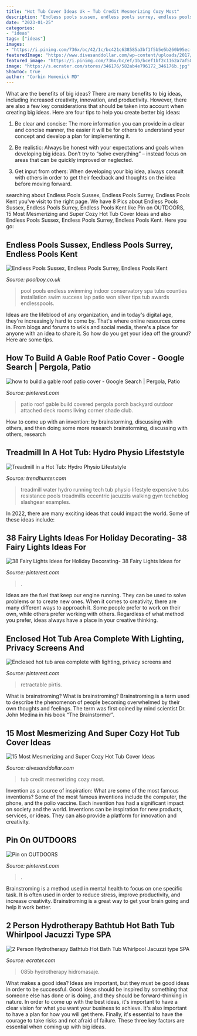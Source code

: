 ```yaml
---
title: "Hot Tub Cover Ideas Uk ~ Tub Credit Mesmerizing Cozy Most"
description: "Endless pools sussex, endless pools surrey, endless pools kent"
date: "2023-01-25"
categories:
- "ideas"
tags: ["ideas"]
images:
- "https://i.pinimg.com/736x/bc/42/1c/bc421c638585a3bf1f5b5e5b260b95ec--backyard-sitting-areas-outdoor-living-rooms.jpg"
featuredImage: "https://www.divesanddollar.com/wp-content/uploads/2017/04/Hot-Tub-Cover-13.jpg"
featured_image: "https://i.pinimg.com/736x/bc/ef/1b/bcef1bf2c1162a7af58fe358f8e3b96f.jpg"
image: "https://s.ecrater.com/stores/346176/582ab4e796172_346176b.jpg"
ShowToc: true
author: "Corbin Homenick MD"
---
```



What are the benefits of big ideas?
There are many benefits to big ideas, including increased creativity, innovation, and productivity. However, there are also a few key considerations that should be taken into account when creating big ideas. Here are four tips to help you create better big ideas:
1. Be clear and concise: The more information you can provide in a clear and concise manner, the easier it will be for others to understand your concept and develop a plan for implementing it.

2. Be realistic: Always be honest with your expectations and goals when developing big ideas. Don’t try to “solve everything” – instead focus on areas that can be quickly improved or neglected.

3. Get input from others: When developing your big idea, always consult with others in order to get their feedback and thoughts on the idea before moving forward.

	

		
searching about Endless Pools Sussex, Endless Pools Surrey, Endless Pools Kent you've visit to the right page. We have 8 Pics about Endless Pools Sussex, Endless Pools Surrey, Endless Pools Kent like Pin on OUTDOORS, 15 Most Mesmerizing and Super Cozy Hot Tub Cover Ideas and also Endless Pools Sussex, Endless Pools Surrey, Endless Pools Kent. Here you go:
		
    
## Endless Pools Sussex, Endless Pools Surrey, Endless Pools Kent

<img loading=lazy src="http://poolboy.co.uk/misc/image/52613/1400/0/false" onerror="this.onerror=null;this.src='https://tse4.mm.bing.net/th?id=OIP.wmGlLrjOEMGKqCCCih5W3gHaE8&amp;pid=15.1';" alt="Endless Pools Sussex, Endless Pools Surrey, Endless Pools Kent">

_Source: poolboy.co.uk_

>pool pools endless swimming indoor conservatory spa tubs counties installation swim success lap patio won silver tips tub awards endlesspools. 

	

Ideas are the lifeblood of any organization, and in today's digital age, they're increasingly hard to come by. That's where online resources come in. From blogs and forums to wikis and social media, there's a place for anyone with an idea to share it. So how do you get your idea off the ground? Here are some tips.

    
## How To Build A Gable Roof Patio Cover - Google Search | Pergola, Patio

<img loading=lazy src="https://i.pinimg.com/736x/bc/42/1c/bc421c638585a3bf1f5b5e5b260b95ec--backyard-sitting-areas-outdoor-living-rooms.jpg" onerror="this.onerror=null;this.src='https://tse3.mm.bing.net/th?id=OIP.V-M0PSy01hxFUvTWVM26RAHaFW&amp;pid=15.1';" alt="how to build a gable roof patio cover - Google Search | Pergola, Patio">

_Source: pinterest.com_

>patio roof gable build covered pergola porch backyard outdoor attached deck rooms living corner shade club. 

	

How to come up with an invention: by brainstorming, discussing with others, and then doing some more research
brainstorming, discussing with others, research

    
## Treadmill In A Hot Tub: Hydro Physio Lifeststyle

<img loading=lazy src="http://cdn.trendhunterstatic.com/thumbs/hydro-physio-lifeststyle.jpeg" onerror="this.onerror=null;this.src='https://tse4.mm.bing.net/th?id=OIP.rXYU1Bbqyg47VE83ejHDigHaFy&amp;pid=15.1';" alt="Treadmill in a Hot Tub: Hydro Physio Lifeststyle">

_Source: trendhunter.com_

>treadmill water hydro running tech tub physio lifestyle expensive tubs resistance pools treadmills eccentric jacuzzis walking gym techeblog slashgear examples. 

	

In 2022, there are many exciting ideas that could impact the world. Some of these ideas include: 

    
## 38 Fairy Lights Ideas For Holiday Decorating- 38 Fairy Lights Ideas For

<img loading=lazy src="https://i.pinimg.com/736x/bc/ef/1b/bcef1bf2c1162a7af58fe358f8e3b96f.jpg" onerror="this.onerror=null;this.src='https://tse2.mm.bing.net/th?id=OIP.yKHkzsvIGCfqc03wgk-6pAHaFb&amp;pid=15.1';" alt="38 Fairy Lights Ideas for Holiday Decorating- 38 Fairy Lights Ideas for">

_Source: pinterest.com_

>. 

	

Ideas are the fuel that keep our engine running. They can be used to solve problems or to create new ones. When it comes to creativity, there are many different ways to approach it. Some people prefer to work on their own, while others prefer working with others. Regardless of what method you prefer, ideas always have a place in your creative thinking.

    
## Enclosed Hot Tub Area Complete With Lighting, Privacy Screens And

<img loading=lazy src="https://i.pinimg.com/736x/82/e0/95/82e095150f6a43ff0582eb359c8d98f8.jpg" onerror="this.onerror=null;this.src='https://tse4.mm.bing.net/th?id=OIP.XVzHMg_WihAn0L7Ho43wIQHaE6&amp;pid=15.1';" alt="Enclosed hot tub area complete with lighting, privacy screens and">

_Source: pinterest.com_

>retractable pirtis. 

	

What is brainstroming?
What is brainstroming? Brainstroming is a term used to describe the phenomenon of people becoming overwhelmed by their own thoughts and feelings. The term was first coined by mind scientist Dr. John Medina in his book “The Brainstormer”.

    
## 15 Most Mesmerizing And Super Cozy Hot Tub Cover Ideas

<img loading=lazy src="https://www.divesanddollar.com/wp-content/uploads/2017/04/Hot-Tub-Cover-13.jpg" onerror="this.onerror=null;this.src='https://tse2.mm.bing.net/th?id=OIP._1FZPbYrDxocuf92uEi2ogHaGe&amp;pid=15.1';" alt="15 Most Mesmerizing and Super Cozy Hot Tub Cover Ideas">

_Source: divesanddollar.com_

>tub credit mesmerizing cozy most. 

	

Invention as a source of inspiration: What are some of the most famous inventions?
Some of the most famous inventions include the computer, the phone, and the polio vaccine. Each invention has had a significant impact on society and the world. Inventions can be inspiration for new products, services, or ideas. They can also provide a platform for innovation and creativity.

    
## Pin On OUTDOORS

<img loading=lazy src="https://i.pinimg.com/736x/f6/ce/eb/f6ceebe23d40c0fdef586ca4141c729c.jpg" onerror="this.onerror=null;this.src='https://tse3.mm.bing.net/th?id=OIP.F8PFdLGTYkuJROGyTnQ99gHaJ2&amp;pid=15.1';" alt="Pin on OUTDOORS">

_Source: pinterest.com_

>. 

	

Brainstroming is a method used in mental health to focus on one specific task. It is often used in order to reduce stress, improve productivity, and increase creativity. Brainstroming is a great way to get your brain going and help it work better.

    
## 2 Person Hydrotherapy Bathtub Hot Bath Tub Whirlpool Jacuzzi Type SPA

<img loading=lazy src="https://s.ecrater.com/stores/346176/582ab4e796172_346176b.jpg" onerror="this.onerror=null;this.src='https://tse2.mm.bing.net/th?id=OIP.i8TyibrtPwzUPqiUaYRBhwHaEK&amp;pid=15.1';" alt="2 Person Hydrotherapy Bathtub Hot Bath Tub Whirlpool Jacuzzi type SPA">

_Source: ecrater.com_

>085b hydrotherapy hidromasaje. 

	

What makes a good idea?
Ideas are important, but they must be good ideas in order to be successful. Good ideas should be inspired by something that someone else has done or is doing, and they should be forward-thinking in nature. In order to come up with the best ideas, it's important to have a clear vision for what you want your business to achieve. It's also important to have a plan for how you will get there. Finally, it's essential to have the courage to take risks and not afraid of failure. These three key factors are essential when coming up with big ideas.


